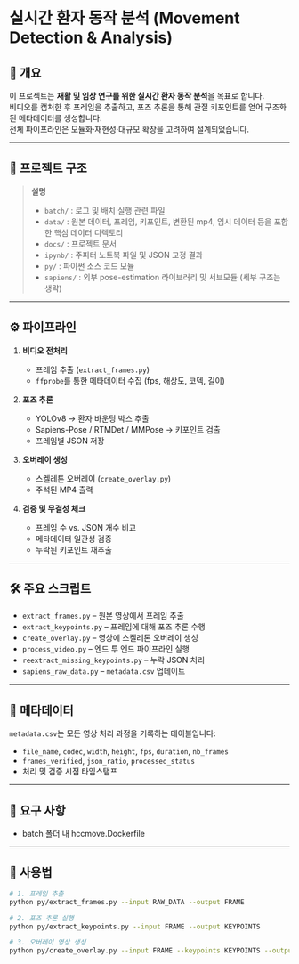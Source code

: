 # 실시간 환자 동작 분석 (Movement Detection & Analysis)

## 📌 개요
이 프로젝트는 **재활 및 임상 연구를 위한 실시간 환자 동작 분석**을 목표로 합니다.  
비디오를 캡처한 후 프레임을 추출하고, 포즈 추론을 통해 관절 키포인트를 얻어 구조화된 메타데이터를 생성합니다.  
전체 파이프라인은 모듈화·재현성·대규모 확장을 고려하여 설계되었습니다.

---

## 📂 프로젝트 구조

> **설명**  
> - `batch/` : 로그 및 배치 실행 관련 파일  
> - `data/` : 원본 데이터, 프레임, 키포인트, 변환된 mp4, 임시 데이터 등을 포함한 핵심 데이터 디렉토리  
> - `docs/` : 프로젝트 문서  
> - `ipynb/` : 주피터 노트북 파일 및 JSON 교정 결과  
> - `py/` : 파이썬 소스 코드 모듈  
> - `sapiens/` : 외부 pose-estimation 라이브러리 및 서브모듈 (세부 구조는 생략)  

---

## ⚙️ 파이프라인
1. **비디오 전처리**
   - 프레임 추출 (`extract_frames.py`)
   - `ffprobe`를 통한 메타데이터 수집 (fps, 해상도, 코덱, 길이)

2. **포즈 추론**
   - YOLOv8 → 환자 바운딩 박스 추출
   - Sapiens-Pose / RTMDet / MMPose → 키포인트 검출
   - 프레임별 JSON 저장

3. **오버레이 생성**
   - 스켈레톤 오버레이 (`create_overlay.py`)
   - 주석된 MP4 출력

4. **검증 및 무결성 체크**
   - 프레임 수 vs. JSON 개수 비교
   - 메타데이터 일관성 검증
   - 누락된 키포인트 재추출

---

## 🛠️ 주요 스크립트
- `extract_frames.py` – 원본 영상에서 프레임 추출  
- `extract_keypoints.py` – 프레임에 대해 포즈 추론 수행  
- `create_overlay.py` – 영상에 스켈레톤 오버레이 생성  
- `process_video.py` – 엔드 투 엔드 파이프라인 실행  
- `reextract_missing_keypoints.py` – 누락 JSON 처리  
- `sapiens_raw_data.py` – `metadata.csv` 업데이트  

---

## 📑 메타데이터
`metadata.csv`는 모든 영상 처리 과정을 기록하는 테이블입니다:
- `file_name`, `codec`, `width`, `height`, `fps`, `duration`, `nb_frames`
- `frames_verified`, `json_ratio`, `processed_status`
- 처리 및 검증 시점 타임스탬프

---

## 🚀 요구 사항
- batch 폴더 내 hccmove.Dockerfile

---

## 📖 사용법
```bash
# 1. 프레임 추출
python py/extract_frames.py --input RAW_DATA --output FRAME

# 2. 포즈 추론 실행
python py/extract_keypoints.py --input FRAME --output KEYPOINTS

# 3. 오버레이 영상 생성
python py/create_overlay.py --input FRAME --keypoints KEYPOINTS --output MP4
